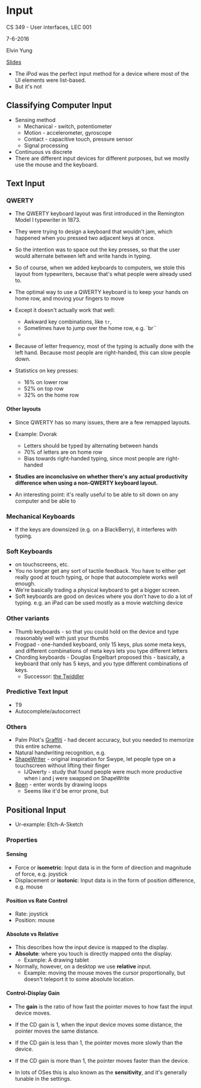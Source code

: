 # Input

CS 349 - User interfaces, LEC 001

7-6-2016

Elvin Yung

[Slides](https://www.student.cs.uwaterloo.ca/~cs349/s16/slides/10.2-input.pdf)

* The iPod was the perfect input method for a device where most of the UI elements were list-based.
* But it's not

## Classifying Computer Input
* Sensing method
  * Mechanical - switch, potentiometer
  * Motion - accelerometer, gyroscope
  * Contact - capacitive touch, pressure sensor
  * Signal processing
* Continuous vs discrete
* There are different input devices for different purposes, but we mostly use the mouse and the keyboard.

## Text Input
### QWERTY
* The QWERTY keyboard layout was first introduced in the Remington Model I typewriter in 1873.
* They were trying to design a keyboard that wouldn't jam, which happened when you pressed two adjacent keys at once.
* So the intention was to space out the key presses, so that the user would alternate between left and write hands in typing.
* So of course, when we added keyboards to computers, we stole this layout from typewriters, because that's what people were already used to.

* The optimal way to use a QWERTY keyboard is to keep your hands on home row, and moving your fingers to move
* Except it doesn't actually work that well:
  * Awkward key combinations, like `tr`,
  * Sometimes have to jump over the home row, e.g. `br``
  *
* Because of letter frequency, most of the typing is actually done with the left hand. Because most people are right-handed, this can slow people down.
* Statistics on key presses:
  * 16% on lower row
  * 52% on top row
  * 32% on the home row

#### Other layouts
* Since QWERTY has so many issues, there are a few remapped layouts.

* Example: Dvorak
  * Letters should be typed by alternating between hands
  * 70% of letters are on home row
  * Bias towards right-handed typing, since most people are right-handed

* **Studies are inconclusive on whether there's any actual productivity difference when using a non-QWERTY keyboard layout.**
* An interesting point: it's really useful to be able to sit down on any computer and be able to

### Mechanical Keyboards
* If the keys are downsized (e.g. on a BlackBerry), it interferes with typing.

### Soft Keyboards
* on touchscreens, etc.
* You no longer get any sort of tactile feedback. You have to either get really good at touch typing, or hope that autocomplete works well enough.
* We're basically trading a physical keyboard to get a bigger screen.
* Soft keyboards are good on devices where you don't have to do a lot of typing. e.g. an iPad can be used mostly as a movie watching device

### Other variants
* Thumb keyboards - so that you could hold on the device and type reasonably well with just your thumbs
* Frogpad - one-handed keyboard, only 15 keys, plus some meta keys, and different combinations of meta keys lets you type different letters
* Chording keyboards - Douglas Engelbart proposed this - basically, a keyboard that only has 5 keys, and you type different combinations of keys.
  * Successor: [the Twiddler](http://twiddler.tekgear.com/)

### Predictive Text Input
* T9
* Autocomplete/autocorrect

### Others
* Palm Pilot's [Graffiti](https://en.wikipedia.org/wiki/Graffiti_(Palm_OS)) - had decent accuracy, but you needed to memorize this entire scheme.
* Natural handwriting recognition, e.g.
* [ShapeWriter](https://en.wikipedia.org/wiki/ShapeWriter) - original inspiration for Swype, let people type on a touchscreen without lifting their finger
  * IJQwerty - study that found people were much more productive when i and j were swapped on ShapeWrite
* [8pen](http://www.8pen.com/) - enter words by drawing loops
  * Seems like it'd be error prone, but

## Positional Input
* Ur-example: Etch-A-Sketch

### Properties
#### Sensing
* Force or **isometric**: Input data is in the form of direction and magnitude of force, e.g. joystick
* Displacement or **isotonic**: Input data is in the form of position difference, e.g. mouse

#### Position vs Rate Control
* Rate: joystick
* Position: mouse

#### Absolute vs Relative
* This describes how the input device is mapped to the display.
* **Absolute**: where you touch is directly mapped onto the display.
  * Example: A drawing tablet
* Normally, however, on a desktop we use **relative** input.
  * Example: moving the mouse moves the cursor proportionally, but doesn't teleport it to some absolute location.

#### Control-Display Gain
* The **gain** is the ratio of how fast the pointer moves to how fast the input device moves.

* If the CD gain is 1, when the input device moves some distance, the pointer moves the same distance.
* If the CD gain is less than 1, the pointer moves more slowly than the device.
* If the CD gain is more than 1, the pointer moves faster than the device.

* In lots of OSes this is also known as the **sensitivity**, and it's generally tunable in the settings.
